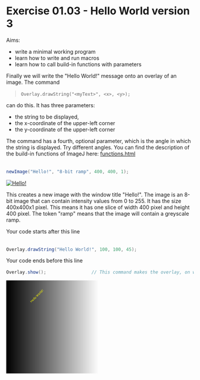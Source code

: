 # Exercise 01.03 - Hello World version 3  
Aims:  
- write a minimal working program
- learn how to write and run macros
- learn how to call build-in functions with parameters

 Finally we will write the "Hello World!" message onto an overlay of an 
 image. The command 
 >	`Overlay.drawString("<myText>", <x>, <y>);` 
 
 can do this. It has three parameters: 
 - the string to be displayed, 
 - the x-coordinate of the upper-left corner
 - the y-coordinate of the upper-left corner

The command has a fourth, optional parameter, which is the angle
in which the string is displayed.  Try different angles.
You can find the description of the build-in functions of ImageJ here:
[functions.html](http://imagej.nih.gov/ij/developer/macro/functions.html) 
```java

newImage("Hello!", "8-bit ramp", 400, 400, 1);	

```
<a href="image_1619370155229.png"><img src="image_1619370155229.png" width="250" alt="Hello!"/></a>

This creates a new image with the window title "Hello!". The image is
an 8-bit image that can contain intensity values from 0 to 255. It has
the size 400x400x1 pixel. This means it has one slice of width 400 pixel
and height 400 pixel. The token "ramp" means that the image will contain a greyscale ramp.

Your code starts after this line 
```java

Overlay.drawString("Hello World!", 100, 100, 45);

```
Your code ends before this line 
```java
Overlay.show();					// This command makes the overlay, on which you drew the message, visible.
```
<a href="image_1619370155246.png"><img src="image_1619370155246.png" width="250" alt="Hello!"/></a>

